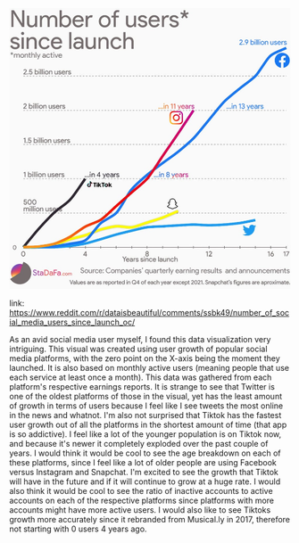 ![users since launch](img/socialmedia.png)

link: https://www.reddit.com/r/dataisbeautiful/comments/ssbk49/number_of_social_media_users_since_launch_oc/

As an avid social media user myself, I found this data visualization very intriguing. This visual was created using user growth of popular social media platforms, with the zero point on the X-axis being the moment they launched. It is also based on monthly active users (meaning people that use each service at least once a month). This data was gathered from each platform's respective earnings reports. It is strange to see that Twitter is one of the oldest platforms of those in the visual, yet has the least amount of growth in terms of users because I feel like I see tweets the most online in the news and whatnot. I'm also not surprised that Tiktok has the fastest user growth out of all the platforms in the shortest amount of time (that app is so addictive). I feel like a lot of the younger population is on Tiktok now, and because it's newer it completely exploded over the past couple of years. I would think it would be cool to see the age breakdown on each of these platforms, since I feel like a lot of older people are using Facebook versus Instagram and Snapchat. I'm excited to see the growth that Tiktok will have in the future and if it will continue to grow at a huge rate. I would also think it would be cool to see the ratio of inactive accounts to active accounts on each of the respective platforms since platforms with more accounts might have more active users. I would also like to see Tiktoks growth more accurately since it rebranded from Musical.ly in 2017, therefore not starting with 0 users 4 years ago.
